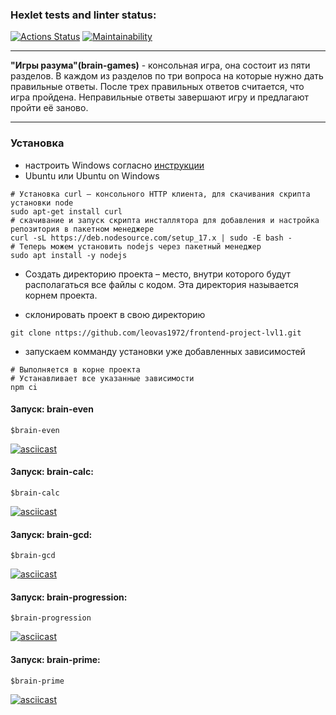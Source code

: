 ### Hexlet tests and linter status:
[![Actions Status](https://github.com/leovas1972/frontend-project-lvl1/workflows/hexlet-check/badge.svg)](https://github.com/leovas1972/frontend-project-lvl1/actions)
[![Maintainability](https://api.codeclimate.com/v1/badges/f9e06120b7fba8838f16/maintainability)](https://codeclimate.com/github/leovas1972/frontend-project-lvl1/maintainability)

***
__"Игры разума"(brain-games)__ - консольная игра, она состоит из пяти разделов. В каждом из разделов по три вопроса на которые нужно дать правильные ответы. После трех правильных ответов считается, что игра пройдена. Неправильные ответы завершают игру и предлагают пройти её заново.
***

### Установка

- настроить Windows согласно [инструкции](https://docs.microsoft.com/ru-ru/windows/wsl/install) 
- Ubuntu или Ubuntu on Windows
```
# Установка curl — консольного HTTP клиента, для скачивания скрипта установки node
sudo apt-get install curl
# скачивание и запуск скрипта инсталлятора для добавления и настройка репозитория в пакетном менеджере
curl -sL https://deb.nodesource.com/setup_17.x | sudo -E bash -
# Теперь можем установить nodejs через пакетный менеджер
sudo apt install -y nodejs
```
- Создать директорию проекта – место, внутри которого будут располагаться все файлы с кодом. Эта директория называется корнем проекта.

- склонировать проект в свою директорию
```
git clone nttps://github.com/leovas1972/frontend-project-lvl1.git
```
- запускаем комманду установки уже добавленных зависимостей
```
# Выполняется в корне проекта
# Устанавливает все указанные зависимости
npm ci
```




#### Запуск: brain-even
```
$brain-even
```
[![asciicast](https://asciinema.org/a/5wemQtZlH5lZblyv0llUNYF8L.svg)](https://asciinema.org/a/5wemQtZlH5lZblyv0llUNYF8L)

#### Запуск: brain-calc:
```
$brain-calc
```
[![asciicast](https://asciinema.org/a/2eDAZA6R04Bf9krqfcB16aeci.svg)](https://asciinema.org/a/2eDAZA6R04Bf9krqfcB16aeci)

#### Запуск: brain-gcd:
```
$brain-gcd
```
[![asciicast](https://asciinema.org/a/pIl3Bc4dA689bqpMPyBGTomGk.svg)](https://asciinema.org/a/pIl3Bc4dA689bqpMPyBGTomGk)

#### Запуск: brain-progression:
```
$brain-progression
```
[![asciicast](https://asciinema.org/a/jLzQrs2VwrpG8WkfUUjZf1Zdy.svg)](https://asciinema.org/a/jLzQrs2VwrpG8WkfUUjZf1Zdy)

#### Запуск: brain-prime:
```
$brain-prime
```
[![asciicast](https://asciinema.org/a/4Z6eMuld495DV7FuaOUNFQvL3.svg)](https://asciinema.org/a/4Z6eMuld495DV7FuaOUNFQvL3)

